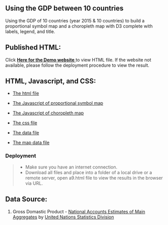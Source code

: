## Using the GDP between 10 countries

Using the GDP of 10 countries  (year 2015 & 10 countries) to build a proportional symbol map and a choropleth map with D3 complete with labels, legend, and title.

## Published HTML:

Click [ **Here for the Demo website** ](https://cheng-lin-li.github.io/assets/InformationVisualization/D3_map/a9.html) to view HTML file.  If the website not available, please follow the deployment procedure to view the result.


## HTML, Javascript, and CSS:
* [The html file](https://github.com/Cheng-Lin-Li/InformationVisualization/blob/master/D3_map/a9.html)

* [The Javascript of proportional symbol map](https://github.com/Cheng-Lin-Li/InformationVisualization/blob/master/D3_map/proportional_symbol.js)

* [The Javascript of choropleth map](https://github.com/Cheng-Lin-Li/InformationVisualization/blob/master/D3_map/choropleth.js)

* [The css file](https://github.com/Cheng-Lin-Li/InformationVisualization/blob/master/D3_map/style.css)

* [The data file](https://github.com/Cheng-Lin-Li/InformationVisualization/blob/master/D3_map/a9.json)

* [The map data file](https://github.com/Cheng-Lin-Li/InformationVisualization/blob/master/D3_map/world-110m.json)

### Deployment
> * Make sure you have an internet connection.
> * Download all files and place into a folder of a local drive or a remote server, open a9.html file to view the results in the browser via URL.


## Data Source:
1. Gross Domastic Product - [National Accounts Estimates of Main Aggregates](http://data.un.org/Data.aspx?d=SNAAMA&f=grID%3a101%3bcurrID%3aUSD%3bpcFlag%3a0%3bitID%3a9) by [United Nations Statistics Division](https://unstats.un.org/home/)

